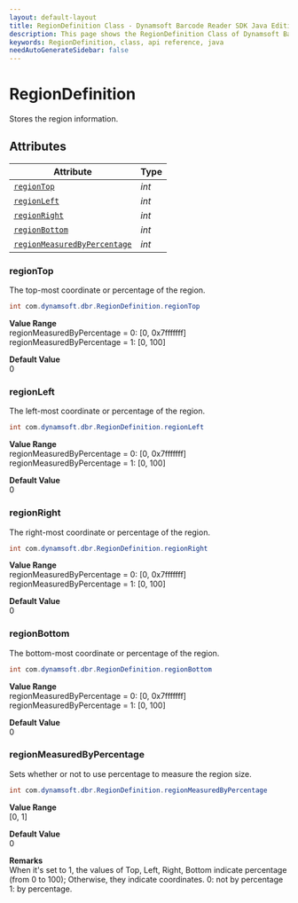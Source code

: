 ```yaml
---
layout: default-layout
title: RegionDefinition Class - Dynamsoft Barcode Reader SDK Java Edition API Reference
description: This page shows the RegionDefinition Class of Dynamsoft Barcode Reader SDK Java Edition API Reference.
keywords: RegionDefinition, class, api reference, java
needAutoGenerateSidebar: false
---
```



# RegionDefinition
Stores the region information. 
  

## Attributes
  
| Attribute | Type |
|---------- | ---- |
| [`regionTop`](#regiontop) | *int* |
| [`regionLeft`](#regionleft) | *int* |
| [`regionRight`](#regionright) | *int* |
| [`regionBottom`](#regionbottom) | *int* |
| [`regionMeasuredByPercentage`](#regionmeasuredbypercentage) | *int* |


### regionTop
The top-most coordinate or percentage of the region.
```java
int com.dynamsoft.dbr.RegionDefinition.regionTop
```
**Value Range**     
    regionMeasuredByPercentage = 0: [0, 0x7fffffff]  
    regionMeasuredByPercentage = 1: [0, 100]  
      
**Default Value**     
    0

### regionLeft
The left-most coordinate or percentage of the region.
```java
int com.dynamsoft.dbr.RegionDefinition.regionLeft
```
**Value Range**     
    regionMeasuredByPercentage = 0: [0, 0x7fffffff]  
    regionMeasuredByPercentage = 1: [0, 100]  
      
**Default Value**     
    0

### regionRight
The right-most coordinate or percentage of the region.
```java
int com.dynamsoft.dbr.RegionDefinition.regionRight
```
**Value Range**     
    regionMeasuredByPercentage = 0: [0, 0x7fffffff]  
    regionMeasuredByPercentage = 1: [0, 100]  
      
**Default Value**     
    0

### regionBottom
The bottom-most coordinate or percentage of the region.
```java
int com.dynamsoft.dbr.RegionDefinition.regionBottom
```
**Value Range**     
    regionMeasuredByPercentage = 0: [0, 0x7fffffff]  
    regionMeasuredByPercentage = 1: [0, 100]  
      
**Default Value**     
    0
    
### regionMeasuredByPercentage
Sets whether or not to use percentage to measure the region size.
```java
int com.dynamsoft.dbr.RegionDefinition.regionMeasuredByPercentage
```
**Value Range**     
    [0, 1]
      
**Default Value**     
    0
    
**Remarks**       
    When it's set to 1, the values of Top, Left, Right, Bottom indicate percentage (from 0 to 100); Otherwise, they indicate coordinates. 0: not by percentage 1: by percentage.
